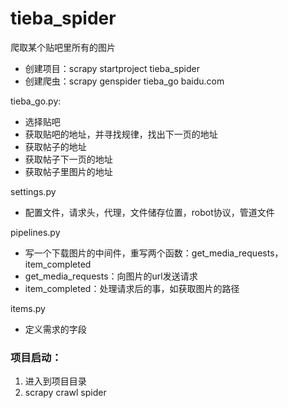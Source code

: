 # tieba_spider
爬取某个贴吧里所有的图片


* 创建项目：scrapy startproject tieba_spider
* 创建爬虫：scrapy genspider tieba_go baidu.com

tieba_go.py:
* 选择贴吧
* 获取贴吧的地址，并寻找规律，找出下一页的地址
* 获取帖子的地址
* 获取帖子下一页的地址
* 获取帖子里图片的地址

settings.py
* 配置文件，请求头，代理，文件储存位置，robot协议，管道文件

pipelines.py
* 写一个下载图片的中间件，重写两个函数：get_media_requests，item_completed
* get_media_requests：向图片的url发送请求
* item_completed：处理请求后的事，如获取图片的路径

items.py
* 定义需求的字段

### 项目启动：
1. 进入到项目目录
2. scrapy crawl spider